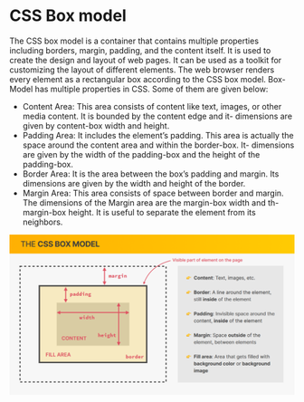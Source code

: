 # CSS Box model

The CSS box model is a container that contains multiple properties including borders, margin, padding, and the content itself. It is used to create the design and layout of web pages. It can be used as a toolkit for customizing the layout of different elements. The web browser renders every element as a rectangular box according to the CSS box model. Box-Model has multiple properties in CSS. Some of them are given below:

- Content Area: This area consists of content like text, images, or other media content. It is bounded by the content edge and it- dimensions are given by content-box width and height.
- Padding Area: It includes the element’s padding. This area is actually the space around the content area and within the border-box. It- dimensions are given by the width of the padding-box and the height of the padding-box.
- Border Area: It is the area between the box’s padding and margin. Its dimensions are given by the width and height of the border.
- Margin Area: This area consists of space between border and margin. The dimensions of the Margin area are the margin-box width and th- margin-box height. It is useful to separate the element from its neighbors.

![CSS Box model](box_model.png)
